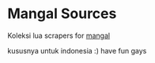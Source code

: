 # Mangal Sources

Koleksi lua scrapers for [mangal](https://github.com/metafates/mangal)

kususnya untuk indonesia :) have fun gays
